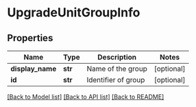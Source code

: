 # UpgradeUnitGroupInfo

## Properties
Name | Type | Description | Notes
------------ | ------------- | ------------- | -------------
**display_name** | **str** | Name of the group | [optional] 
**id** | **str** | Identifier of group | [optional] 

[[Back to Model list]](../README.md#documentation-for-models) [[Back to API list]](../README.md#documentation-for-api-endpoints) [[Back to README]](../README.md)

